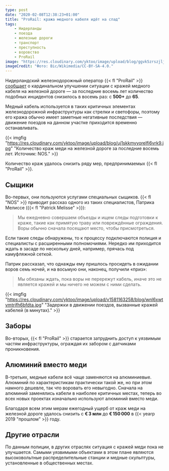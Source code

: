 ```yaml
---
type: post
date: "2020-02-08T12:38:23+01:00"
title: "ProRail: кража медного кабеля идёт на спад"
tags:
    - Нидерланды
    - поезда
    - железные дороги
    - транспорт
    - преступность
    - воровство
    - ProRail
image: "https://res.cloudinary.com/yktoo/image/upload/blog/ggvk5zrszjljwbi0nnts.jpg"
imageCredit: "Фото: Bic/Wikimedia/CC-BY-SA-4.0."
---
```


Нидерландский железнодорожный оператор {{< fl "ProRail" >}} [сообщает](https://nos.nl/artikel/2322073-minder-koperdiefstal-mede-dankzij-camouflagenetten-en-speurneuzen-prorail.html) о кардинальном улучшении ситуации с кражей медного кабеля на железной дороге — за последние восемь лет количество подобных инцидентов снизилось в восемь раз: с **500+** до **65**.

<!--more-->

Медный кабель используется в таких критичных элементах железнодорожной инфраструктуры как стрелки и светофоры, поэтому его кража обычно имеет заметные негативные последствия — движение поездов на данном участке приходится временно останавливать.

{{< imgfig "https://res.cloudinary.com/yktoo/image/upload/blog/uj1skkmyyorelfi6vrk9.jpg" "Количество краж меди на железной дороге за последние восемь лет. Источник: NOS." >}}

Количество краж удалось снизить ряду мер, предпринимаемых {{< fl "ProRail" >}}.

## Сыщики

Во-первых, они пользуются услугами специальных сыщиков. {{< fl "NOS" >}} приводит рассказ одного из таких специалистов, Патрика Мелиссе ({{< fl "Patrick Melisse" >}}):

> Мы ежедневно совершаем объезды и ищем следы подготовки к краже, такие как примятую траву или повреждённые ограждения. Воры обычно сначала посещают место, чтобы присмотреться.

Если такие следы обнаружены, то к процессу подключаются полиция и специалисты с расширенными полномочиями. Нередко им приходится ждать в засаде по нескольку дней, например, прячась под камуфляжной сеткой.

Патрик рассказал, что однажды ему пришлось просидеть в ожидании воров семь ночей, и на восьмую они, наконец, получили «приз»:

> Мы обязаны ждать, пока воры не перережут кабель, иначе это не является кражей и мы ничего не можем с ними сделать.

{{< imgfig "https://res.cloudinary.com/yktoo/image/upload/v1581163258/blog/wnl6xwtvmtrjfh6bfdta.jpg" "Задержки в движении поездов, вызванные кражей кабелей (в минутах)." >}}

## Заборы

Во-вторых, {{< fl "ProRail" >}} старается затруднить доступ к уязвимым частям инфраструктуры, ограждая их забором с датчиками проникновения.

## Алюминий вместо меди

В-третьих, медные кабели всё чаще заменяются на алюминиевые. Алюминий по характеристикам практически такой же, но при этом намного дешевле, так что воровать его невыгодно. Сначала на алюминий заменялись кабели в наиболее критичных местах, теперь во всех новых проектах изначально используют алюминий вместо меди.

Благодаря всем этим мерам ежегодный ущерб от краж меди на железной дороге удалось снизить с **€ 3 млн** до **€ 150 000** в {{< yearp 2019 "прошлом" >}} году.

## Другие отрасли

По данным полиции, в других отраслях ситуация с кражей меди пока не улучшается. Самыми уязвимыми объектами в этом плане являются высоковольтные распределительные станции и медные скульптуры, установленные в общественных местах.

